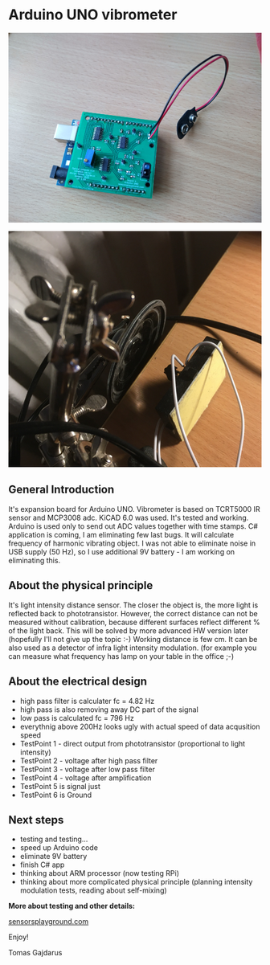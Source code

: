 # Arduino UNO vibrometer

![final_version_tested_working_small](photos/final_version_tested_working_small.png)

![detail of real measurement](photos/detail_of_real_measurement.png)

## General Introduction

It's expansion board for Arduino UNO.
Vibrometer is based on TCRT5000 IR sensor and MCP3008 adc.
KiCAD 6.0 was used.
It's tested and working.
Arduino is used only to send out ADC values together with time stamps.
C# application is coming, I am eliminating few last bugs. It will calculate frequency of harmonic vibrating object.
I was not able to eliminate noise in USB supply (50 Hz), so I use additional 9V battery - I am working on eliminating this.

## About the physical principle

It's light intensity distance sensor. The closer the object is, the more light is reflected back to phototransistor.
However, the correct distance can not be measured without calibration, because different surfaces
reflect different % of the light back. This will be solved by more advanced HW version later (hopefully I'll not give up the topic :-)
Working distance is few cm.
It can be also used as a detector of infra light intensity modulation.
(for example you can measure what frequency has lamp on your table in the office ;-)

## About the electrical design

   - high pass filter is calculater fc = 4.82 Hz
   - high pass is also removing away DC part of the signal
   - low pass is calculated fc = 796 Hz
   - everythnig above 200Hz looks ugly with actual speed of data acqusition speed
   - TestPoint 1 - direct output from phototransistor (proportional to light intensity)
   - TestPoint 2 - voltage after high pass filter
   - TestPoint 3 - voltage after low pass filter
   - TestPoint 4 - voltage after amplification
   - TestPoint 5 is signal just 
   - TestPoint 6 is Ground
   
## Next steps

  - testing and testing...
  - speed up Arduino code
  - eliminate 9V battery
  - finish C# app
  - thinking about ARM processor (now testing RPi)
  - thinking about more complicated physical principle (planning intensity modulation tests, reading about self-mixing)
 
 
**More about testing and other details:**

[sensorsplayground.com](http://www.sensorsplayground.com/)

Enjoy!

Tomas Gajdarus
